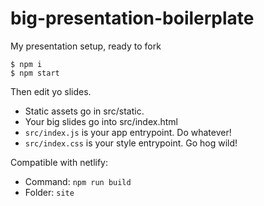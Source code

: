 # big-presentation-boilerplate

My presentation setup, ready to fork

```
$ npm i
$ npm start
```

Then edit yo slides.

- Static assets go in src/static.
- Your big slides go into src/index.html
- `src/index.js` is your app entrypoint.  Do whatever!
- `src/index.css` is your style entrypoint.  Go hog wild!

Compatible with netlify:

- Command: `npm run build`
- Folder: `site`
